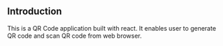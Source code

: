 ## Introduction

This is a QR Code application built with react. 
It enables user to generate QR code and scan QR code from web browser. 
